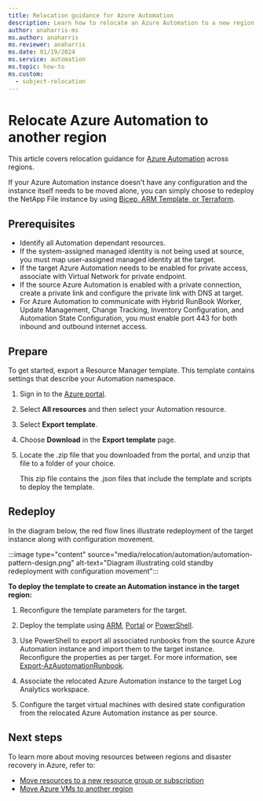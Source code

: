 ```yaml
---
title: Relocation guidance for Azure Automation
description: Learn how to relocate an Azure Automation to a new region
author: anaharris-ms
ms.author: anaharris
ms.reviewer: anaharris
ms.date: 01/19/2024
ms.service: automation
ms.topic: how-to
ms.custom:
  - subject-relocation
---
```


# Relocate Azure Automation to another region

This article covers relocation guidance for [Azure Automation](../automation/overview.md) across regions.

If your Azure Automation instance doesn't have any configuration and the instance itself needs to be moved alone, you can simply choose to redeploy the NetApp File instance by using [Bicep, ARM Template, or Terraform](/azure/templates/microsoft.automation/automationaccounts?tabs=bicep&pivots=deployment-language-bicep).


## Prerequisites

- Identify all Automation dependant resources.
- If the system-assigned managed identity is not being used at source, you must map user-assigned managed identity at the target.
- If the target Azure Automation needs to be enabled for private access, associate with Virtual Network for private endpoint.
- If the source Azure Automation is enabled with a private connection, create a private link and configure the private link with DNS at target. 
- For Azure Automation to communicate with Hybrid RunBook Worker, Update Management, Change Tracking, Inventory Configuration, and Automation State Configuration, you must enable port 443 for both inbound and outbound internet access.


## Prepare

To get started, export a Resource Manager template. This template contains settings that describe your Automation namespace.

1. Sign in to the [Azure portal](https://portal.azure.com).
2. Select **All resources** and then select your Automation resource.
3. Select **Export template**. 
4. Choose **Download** in the **Export template** page.
5. Locate the .zip file that you downloaded from the portal, and unzip that file to a folder of your choice.

   This zip file contains the .json files that include the template and scripts to deploy the template.

## Redeploy

In the diagram below, the red flow lines illustrate redeployment of the target instance along with configuration movement.

:::image type="content" source="media/relocation/automation/automation-pattern-design.png" alt-text="Diagram illustrating cold standby redeployment with configuration movement":::


**To deploy the template to create an Automation instance in the target region:**

1. Reconfigure the template parameters for the target. 

1. Deploy the template using [ARM](/azure/automation/quickstart-create-automation-account-template), [Portal](/azure/automation/automation-create-standalone-account?tabs=azureportal)  or [PowerShell](/powershell/module/az.automation/import-azautomationrunbook?view=azps-11.2.0&preserve-view=true).

1. Use PowerShell to export all associated runbooks from the source Azure Automation instance and import them to the target instance. Reconfigure the properties as per target. For more information, see [Export-AzAuotomationRunbook](/powershell/module/az.automation/export-azautomationrunbook?view=azps-11.2.0&viewFallbackFrom=azps-9.4.0&preserve-view=true).

1. Associate the relocated Azure Automation instance to the target Log Analytics workspace.

1. Configure the target virtual machines with desired state configuration from the relocated Azure Automation instance as per source.

## Next steps

To learn more about moving resources between regions and disaster recovery in Azure, refer to:

- [Move resources to a new resource group or subscription](../azure-resource-manager/management/move-resource-group-and-subscription.md)
- [Move Azure VMs to another region](../site-recovery/azure-to-azure-tutorial-migrate.md)
